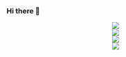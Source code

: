 ### Hi there 👋

<div align=center> 

<img src="https://img.shields.io/badge/c-A8B9CC?style=for-the-badge&logo=C&logoColor=white"><br>
<img src="https://img.shields.io/badge/c++-00599C?style=for-the-badge&logo=C++&logoColor=white"><br>
<img src="https://img.shields.io/badge/Unuty-000000?style=for-the-badge&logo=Unity&logoColor=white"><br>
<img src="https://img.shields.io/badge/Unreal Engin-0E1128?style=for-the-badge&logo=Enreal Engine&logoColor=white"><br>




</div> 
